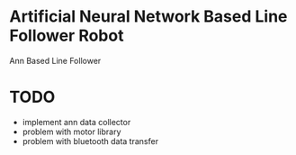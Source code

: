 # Artificial Neural Network Based Line Follower Robot
Ann Based Line Follower

# TODO


* implement ann data collector
* problem with motor library
* problem with bluetooth data transfer
